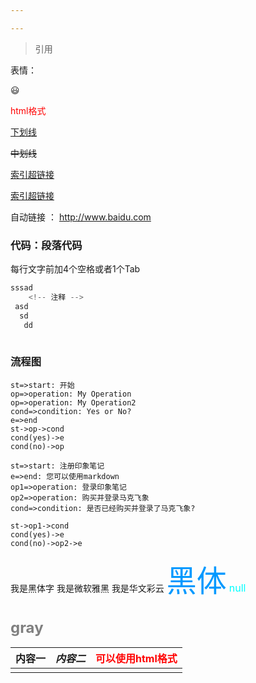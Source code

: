 ```yaml
---

---
```




> 引用



表情：

:smiley:



<span style="color:red">html格式</span>

<u>下划线</u>

~~中划线~~



 

[索引超链接][1]



[索引超链接][2]

[1]:http://www.imeijutt.com
[2]: http://www.baidu.com



自动链接   ： http://www.baidu.com 



### 代码：段落代码

每行文字前加4个空格或者1个Tab

```js
sssad
	<!-- 注释 --> 
 asd
  sd
   dd
   
```



### 流程图

```flow
st=>start: 开始
op=>operation: My Operation
op=>operation: My Operation2
cond=>condition: Yes or No?
e=>end
st->op->cond
cond(yes)->e
cond(no)->op
```



```flow
st=>start: 注册印象笔记
e=>end: 您可以使用markdown
op1=>operation: 登录印象笔记
op2=>operation: 购买并登录马克飞象
cond=>condition: 是否已经购买并登录了马克飞象?

st->op1->cond
cond(yes)->e
cond(no)->op2->e
```





<font face="黑体">我是黑体字</font>
<font face="微软雅黑">我是微软雅黑</font>
<font face="STCAIYUN">我是华文彩云</font>
<font color=#0099ff size=12 face="黑体">黑体</font>
<font color=#00ffff size=3>null</font>

<font color=gray size=5>gray</font>
--------------------- 


| 内容一 | *内容二* | <span style="color:red">可以使用html格式</span> |
| ------ | -------- | :---------------------------------------------: |
|        |          |                                                 |

